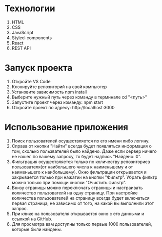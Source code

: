 # Технологии
1. HTML
2. CSS
3. JavaScript
4. Styled-components
5. React
6. REST API

# Запуск проекта
1. Откройте VS Code
2. Клонируйте репозиторий на свой компьютер
3. Установите зависимость npm install
4. Выберите нужный путь через команду в терминале cd "<путь>"
5. Запустите проект через команду: npm start
6. Откройте проект по адресу: http://localhost:3000

# Использование приложения
1. Поиск пользователей осуществляется по его имени либо логину.
2. Справа от кнопки "Найти" всегда будет появляться информация о том, сколько пользвателей было найдено. Даже если сервер ничего не нашел по вашему запросу, то будет надпись "Найдено: 0".
3. Фильтрация осуществляется только по количеству репозиториев пользователя(от наибольшего числа к наименьшему и от наименьшего к наибольшему). Окно фильтрации открывается и закрывается только при нажатии на кнопки "Фильтр". Убрать фильтр можно только при помощи кнопки "Очистить фильтр".
4. Внизу страницы можно переключать страницы и настраивать количество пользователй на одну страницу. При настройке количества пользователей на страницу всегда будет включаться первая страница, не зависимо от того, на какой вы выполнили этот запрос.
5. При клике на пользователя открывается окно с его данными и ссылкой на GitHub.
6. Для просмотра вам доступны только первые 1000 пользователей, которые были найдены.

